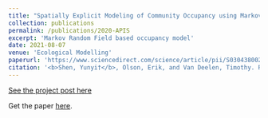 ```yaml
---
title: "Spatially Explicit Modeling of Community Occupancy using Markov Random Field Models with Imperfect Observation: Mesocarnivores in Apostle Islands National Lakeshore."
collection: publications
permalink: /publications/2020-APIS
excerpt: 'Markov Random Field based occupancy model'
date: 2021-08-07
venue: 'Ecological Modelling'
paperurl: 'https://www.sciencedirect.com/science/article/pii/S0304380021002660?via%3Dihub'
citation: '<b>Shen, Yunyi†</b>, Olson, Erik, and Van Deelen, Timothy. R. (2021). Spatially Explicit Modeling of Community Occupancy using Markov Random Field Models with Imperfect Observation: Mesocarnivores in Apostle Islands National Lakeshore. Ecological Modelling 459C (2021) 109712.'
---
```


[See the project post here](https://YunyiShen.github.io/research/2019-IsingOccu)

Get the paper [here](https://www.sciencedirect.com/science/article/pii/S0304380021002660?via%3Dihub). 